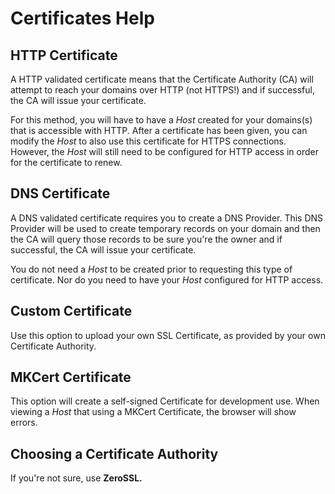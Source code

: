 # Certificates Help

## HTTP Certificate

A HTTP validated certificate means that the Certificate Authority (CA) will
attempt to reach your domains over HTTP (not HTTPS!) and if successful, the CA
will issue your certificate.

For this method, you will have to have a _Host_ created for your domains(s) that
is accessible with HTTP. After a certificate has been given, you can modify the
_Host_ to also use this certificate for HTTPS connections. However, the _Host_
will still need to be configured for HTTP access in order for the certificate to
renew.

## DNS Certificate

A DNS validated certificate requires you to create a DNS Provider. This DNS
Provider will be used to create temporary records on your domain and then the CA
will query those records to be sure you're the owner and if successful, the CA
will issue your certificate.

You do not need a _Host_ to be created prior to requesting this type of
certificate. Nor do you need to have your _Host_ configured for HTTP access.

## Custom Certificate

Use this option to upload your own SSL Certificate, as provided by your own
Certificate Authority.

## MKCert Certificate

This option will create a self-signed Certificate for development use. When
viewing a _Host_ that using a MKCert Certificate, the browser will show errors.

## Choosing a Certificate Authority

If you're not sure, use **ZeroSSL.**
